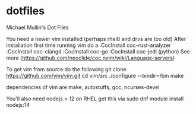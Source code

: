 # dotfiles
Michael Mullin's Dot Files

You need a newer vim installed (perhaps rhel8 and drvs are too old)
After installation first time running vim do a
:CocInstall coc-rust-analyzer
:CocInstall coc-clangd
:CocInstall coc-go
:CocInstall coc-jedi (python)
See more (https://github.com/neoclide/coc.nvim/wiki/Language-servers)

To get vim from source do the following
git clone https://github.com/vim/vim.git
cd vim/src
./configure --bindir=/bin
make

dependencies of vim are make, autostuffs, gcc, ncurses-devel

You'll also need nodejs > 12
on RHEL get this via
sudo dnf module install nodejs:14
